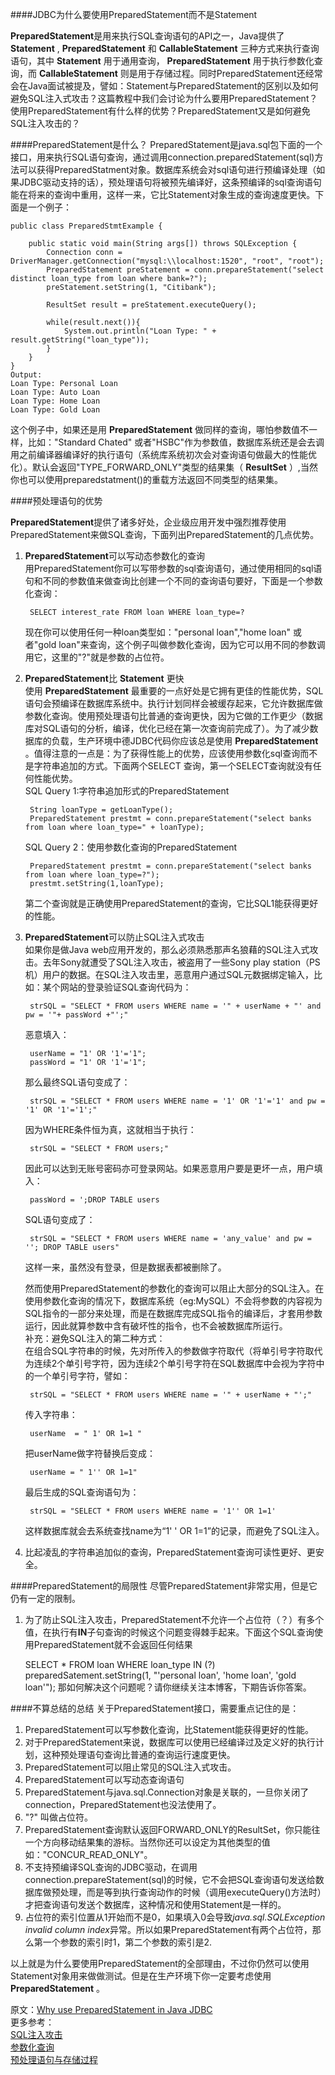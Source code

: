 ####JDBC为什么要使用PreparedStatement而不是Statement

**PreparedStatement**是用来执行SQL查询语句的API之一，Java提供了 **Statement** , **PreparedStatement** 和 **CallableStatement** 三种方式来执行查询语句，其中 **Statement** 用于通用查询， **PreparedStatement** 用于执行参数化查询，而 **CallableStatement** 则是用于存储过程。同时PreparedStatement还经常会在Java面试被提及，譬如：Statement与PreparedStatement的区别以及如何避免SQL注入式攻击？这篇教程中我们会讨论为什么要用PreparedStatement？使用PreparedStatement有什么样的优势？PreparedStatement又是如何避免SQL注入攻击的？  

####PreparedStatement是什么？
PreparedStatement是java.sql包下面的一个接口，用来执行SQL语句查询，通过调用connection.preparedStatement(sql)方法可以获得PreparedStatment对象。数据库系统会对sql语句进行预编译处理（如果JDBC驱动支持的话），预处理语句将被预先编译好，这条预编译的sql查询语句能在将来的查询中重用，这样一来，它比Statement对象生成的查询速度更快。下面是一个例子：  

    public class PreparedStmtExample {
    
        public static void main(String args[]) throws SQLException {
            Connection conn = DriverManager.getConnection("mysql:\\localhost:1520", "root", "root");
            PreparedStatement preStatement = conn.prepareStatement("select distinct loan_type from loan where bank=?");
            preStatement.setString(1, "Citibank");
        
            ResultSet result = preStatement.executeQuery();
          
            while(result.next()){
                System.out.println("Loan Type: " + result.getString("loan_type"));
            }       
        }
    } 
    Output:
    Loan Type: Personal Loan
    Loan Type: Auto Loan
    Loan Type: Home Loan
    Loan Type: Gold Loan

这个例子中，如果还是用 **PreparedStatement** 做同样的查询，哪怕参数值不一样，比如："Standard Chated" 或者"HSBC"作为参数值，数据库系统还是会去调用之前编译器编译好的执行语句（系统库系统初次会对查询语句做最大的性能优化）。默认会返回"TYPE_FORWARD_ONLY"类型的结果集（ **ResultSet** ）,当然你也可以使用preparedstatment()的重载方法返回不同类型的结果集。  

####预处理语句的优势

**PreparedStatement**提供了诸多好处，企业级应用开发中强烈推荐使用PreparedStatement来做SQL查询，下面列出PreparedStatement的几点优势。  

1. **PreparedStatement**可以写动态参数化的查询  
    用PreparedStatement你可以写带参数的sql查询语句，通过使用相同的sql语句和不同的参数值来做查询比创建一个不同的查询语句要好，下面是一个参数化查询：  

        SELECT interest_rate FROM loan WHERE loan_type=?  

    现在你可以使用任何一种loan类型如："personal loan","home loan" 或者"gold loan"来查询，这个例子叫做参数化查询，因为它可以用不同的参数调用它，这里的"?"就是参数的占位符。  

2. **PreparedStatement**比 **Statement** 更快  
    使用 **PreparedStatement** 最重要的一点好处是它拥有更佳的性能优势，SQL语句会预编译在数据库系统中。执行计划同样会被缓存起来，它允许数据库做参数化查询。使用预处理语句比普通的查询更快，因为它做的工作更少（数据库对SQL语句的分析，编译，优化已经在第一次查询前完成了）。为了减少数据库的负载，生产环境中德JDBC代码你应该总是使用 **PreparedStatement** 。值得注意的一点是：为了获得性能上的优势，应该使用参数化sql查询而不是字符串追加的方式。下面两个SELECT 查询，第一个SELECT查询就没有任何性能优势。  
    SQL Query 1:字符串追加形式的PreparedStatement  

        String loanType = getLoanType();
        PreparedStatement prestmt = conn.prepareStatement("select banks from loan where loan_type=" + loanType);

    SQL Query 2：使用参数化查询的PreparedStatement  

        PreparedStatement prestmt = conn.prepareStatement("select banks from loan where loan_type=?");
        prestmt.setString(1,loanType);  
    第二个查询就是正确使用PreparedStatement的查询，它比SQL1能获得更好的性能。  

3. **PreparedStatement**可以防止SQL注入式攻击  
    如果你是做Java web应用开发的，那么必须熟悉那声名狼藉的SQL注入式攻击。去年Sony就遭受了SQL注入攻击，被盗用了一些Sony play station（PS机）用户的数据。在SQL注入攻击里，恶意用户通过SQL元数据绑定输入，比如：某个网站的登录验证SQL查询代码为：  

        strSQL = "SELECT * FROM users WHERE name = '" + userName + "' and pw = '"+ passWord +"';"
    恶意填入：  
    
        userName = "1' OR '1'='1";
        passWord = "1' OR '1'='1";
    那么最终SQL语句变成了：
    
        strSQL = "SELECT * FROM users WHERE name = '1' OR '1'='1' and pw = '1' OR '1'='1';"
    因为WHERE条件恒为真，这就相当于执行： 
    
        strSQL = "SELECT * FROM users;"
    因此可以达到无账号密码亦可登录网站。如果恶意用户要是更坏一点，用户填入：
    
        passWord = ';DROP TABLE users 
    SQL语句变成了：
    
        strSQL = "SELECT * FROM users WHERE name = 'any_value' and pw = ''; DROP TABLE users"
    这样一来，虽然没有登录，但是数据表都被删除了。  

    然而使用PreparedStatement的参数化的查询可以阻止大部分的SQL注入。在使用参数化查询的情况下，数据库系统（eg:MySQL）不会将参数的内容视为SQL指令的一部分来处理，而是在数据库完成SQL指令的编译后，才套用参数运行，因此就算参数中含有破坏性的指令，也不会被数据库所运行。  
    补充：避免SQL注入的第二种方式：  
    在组合SQL字符串的时候，先对所传入的参数做字符取代（将单引号字符取代为连续2个单引号字符，因为连续2个单引号字符在SQL数据库中会视为字符中的一个单引号字符，譬如：

        strSQL = "SELECT * FROM users WHERE name = '" + userName + "';"
    传入字符串：

        userName  = " 1' OR 1=1 " 
    把userName做字符替换后变成：  
    
        userName = " 1'' OR 1=1"
    最后生成的SQL查询语句为：  
    
        strSQL = "SELECT * FROM users WHERE name = '1'' OR 1=1'  
    这样数据库就会去系统查找name为“1' ' OR 1=1”的记录，而避免了SQL注入。  

4. 比起凌乱的字符串追加似的查询，PreparedStatement查询可读性更好、更安全。 

####PreparedStatement的局限性
尽管PreparedStatement非常实用，但是它仍有一定的限制。  
1. 为了防止SQL注入攻击，PreparedStatement不允许一个占位符（？）有多个值，在执行有**IN**子句查询的时候这个问题变得棘手起来。下面这个SQL查询使用PreparedStatement就不会返回任何结果  

    SELECT * FROM loan WHERE loan_type IN (?)
    preparedSatement.setString(1, "'personal loan', 'home loan', 'gold loan'");
那如何解决这个问题呢？请你继续关注本博客，下期告诉你答案。


####不算总结的总结 
关于PreparedStatement接口，需要重点记住的是：   
1. PreparedStatement可以写参数化查询，比Statement能获得更好的性能。  
2. 对于PreparedStatement来说，数据库可以使用已经编译过及定义好的执行计划，这种预处理语句查询比普通的查询运行速度更快。  
3. PreparedStatement可以阻止常见的SQL注入式攻击。  
4. PreparedStatement可以写动态查询语句  
5. PreparedStatement与java.sql.Connection对象是关联的，一旦你关闭了connection，PreparedStatement也没法使用了。  
6. "?" 叫做占位符。  
7. PreparedStatement查询默认返回FORWARD_ONLY的ResultSet，你只能往一个方向移动结果集的游标。当然你还可以设定为其他类型的值如："CONCUR_READ_ONLY"。   
8. 不支持预编译SQL查询的JDBC驱动，在调用connection.prepareStatement(sql)的时候，它不会把SQL查询语句发送给数据库做预处理，而是等到执行查询动作的时候（调用executeQuery()方法时）才把查询语句发送个数据库，这种情况和使用Statement是一样的。  
9. 占位符的索引位置从1开始而不是0，如果填入0会导致*java.sql.SQLException invalid column index*异常。所以如果PreparedStatement有两个占位符，那么第一个参数的索引时1，第二个参数的索引是2.  

以上就是为什么要使用PreparedStatement的全部理由，不过你仍然可以使用Statement对象用来做做测试。但是在生产环境下你一定要考虑使用 **PreparedStatement** 。  

原文：[Why use PreparedStatement in Java JDBC](http://javarevisited.blogspot.com/2012/03/why-use-preparedstatement-in-java-jdbc.html#ixzz2YjEhPIis)  
更多参考：  
[SQL注入攻击](http://zh.wikipedia.org/wiki/SQL%E8%B3%87%E6%96%99%E9%9A%B1%E7%A2%BC%E6%94%BB%E6%93%8A)  
[参数化查询](http://zh.wikipedia.org/wiki/%E5%8F%83%E6%95%B8%E5%8C%96%E6%9F%A5%E8%A9%A2)  
[预处理语句与存储过程](http://php.net/manual/zh/pdo.prepared-statements.php)  
